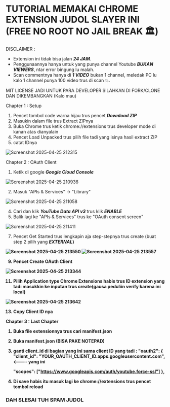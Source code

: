 # TUTORIAL MEMAKAI CHROME EXTENSION JUDOL SLAYER INI (FREE NO ROOT NO JAIL BREAK 🏛️)

DISCLAIMER :
- Extension ini tidak bisa jalan <strong><em>24 JAM</em></strong>.
- Penggunaannya hanya untuk yang punya channel Youtube <strong><em>BUKAN VIEWERS</em></strong>, ntar error bingung lu malah.
- Scan commentnya hanya di <strong><em>1 VIDEO</em></strong> bukan 1 channel, meledak PC lu kalo 1 channel punya 100 video trus di scan 💥.

MIT LICENSE JADI UNTUK PARA DEVELOPER SILAHKAN DI FORK/CLONE DAN DIKEMBANGKAN (Kalo mau)

Chapter 1 : Setup
1. Pencet tombol code warna hijau trus pencet <strong><em>Download ZIP</em></strong>
2. Masukin dalam file trus Extract ZIPnya
3. Buka Chrome trus ketik chrome://extensions trus developer mode di kanan atas dianyalain
4. Pencet Load Unpacked trus pilih file tadi yang isinya hasil extract ZIP
5. catat IDnya

![Screenshot 2025-04-25 212315](https://github.com/user-attachments/assets/47f6780f-b777-4066-85f6-11d3c493e48b)

Chapter 2 : OAuth Client
1. Ketik di google <strong><em>Google Cloud Console</em></strong>

![Screenshot 2025-04-25 210936](https://github.com/user-attachments/assets/5958933e-ce4b-4fdd-88a7-cf57c5d647f3)

2. Masuk "APIs & Services" → "Library"
   
![Screenshot 2025-04-25 211058](https://github.com/user-attachments/assets/073a7eb7-2809-4da4-9fb2-ecef21804922)

4. Cari dan klik <strong><em> YouTube Data API v3 </em></strong> trus klik <strong><em>ENABLE</em></strong>
5. Balik lagi ke "APIs & Services" trus ke "OAuth consent screen"

![Screenshot 2025-04-25 211411](https://github.com/user-attachments/assets/75fa4186-819c-4bca-bc7a-d39639f6d00f)

7. Pencet Get Started trus lengkapin aja step-stepnya trus create (buat step 2 pilih yang <strong><em>EXTERNAL</em>)

![Screenshot 2025-04-25 213550](https://github.com/user-attachments/assets/f2232bb8-7585-4a1a-843d-de954c2a4614)
![Screenshot 2025-04-25 213557](https://github.com/user-attachments/assets/c5d65834-3e5a-4ec6-a01f-ffca8d9999e4)

9. Pencet Create OAuth Client

![Screenshot 2025-04-25 213344](https://github.com/user-attachments/assets/2c4cb1d3-d8ad-4bb5-8173-f27296251eb6)

11. Pilih Application type Chrome Extensions habis trus ID extension yang tadi masukkin ke inputan trus create(gausa peduliin verify karena ini local)

![Screenshot 2025-04-25 213642](https://github.com/user-attachments/assets/e3805adf-a898-4ad0-8320-85fcf894d48d)

13. Copy Client ID nya

Chapter 3 : Last Chapter 
1. Buka file extensionnya trus cari manifest.json 
2. Buka manifest.json (BISA PAKE NOTEPAD)
3. ganti client_id di bagian yang ini sama client ID yang tadi :
"oauth2": {
   "client_id": "YOUR_OAUTH_CLIENT_ID.apps.googleusercontent.com", <---- yang ini
   
   "scopes": ["https://www.googleapis.com/auth/youtube.force-ssl"]
},
5. Di save habis itu masuk lagi ke chrome://extensions trus pencet tombol reload

<h3>DAH SLESAI TUH SPAM JUDOL</h3>
